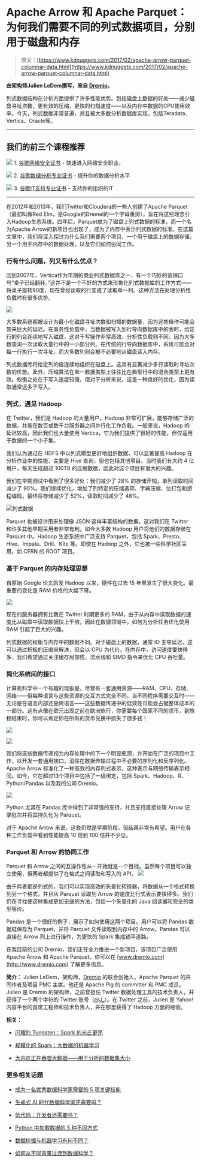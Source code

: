 # Apache Arrow 和 Apache Parquet：为何我们需要不同的列式数据项目，分别用于磁盘和内存

> 原文：[https://www.kdnuggets.com/2017/02/apache-arrow-parquet-columnar-data.html](https://www.kdnuggets.com/2017/02/apache-arrow-parquet-columnar-data.html)

**由架构师Julien LeDem撰写，来自 [Dremio](http://www.dremio.com/)。**

列式数据结构在分析方面提供了许多性能优势。包括磁盘上数据的好处——减少磁盘寻址次数，更有效的压缩，更快的扫描速度——以及内存中数据的CPU使用效率。今天，列式数据非常普遍，并且被大多数分析数据库实现，包括Teradata、Vertica、Oracle等。

* * *

## 我们的前三个课程推荐

![](../Images/0244c01ba9267c002ef39d4907e0b8fb.png) 1\. [谷歌网络安全证书](https://www.kdnuggets.com/google-cybersecurity) - 快速进入网络安全职业。

![](../Images/e225c49c3c91745821c8c0368bf04711.png) 2\. [谷歌数据分析专业证书](https://www.kdnuggets.com/google-data-analytics) - 提升你的数据分析水平

![](../Images/0244c01ba9267c002ef39d4907e0b8fb.png) 3\. [谷歌IT支持专业证书](https://www.kdnuggets.com/google-itsupport) - 支持你的组织的IT

* * *

在2012年和2013年，我们Twitter和Cloudera的一些人创建了Apache Parquet（最初叫做Red Elm，是Google的Dremel的一个字母重排），旨在将这些理念引入Hadoop生态系统。四年后，Parquet成为了磁盘上列式数据的标准，而一个名为Apache Arrow的新项目也出现了，成为了内存中表示列式数据的标准。在这篇文章中，我们将深入探讨为什么我们需要两个项目，一个用于磁盘上的数据存储，另一个用于内存中的数据处理，以及它们如何协同工作。

### 行有什么问题，列又有什么优点？

回到2007年，Vertica作为早期的商业列式数据库之一，有一个巧妙的营销口号“桌子已经翻转。”这并不是一个不好的方式来形象化列式数据库的工作方式——将桌子旋转90度，现在曾经读取的行变成了读取单一列。这种方法在处理分析性负载时有很多优势。

![](../Images/ed551a87e16d9473437bf40dfeb79e19.png)

大多数系统都被设计为最小化磁盘寻址次数和扫描的数据量，因为这些操作可能会带来巨大的延迟。在事务性负载中，当数据被写入到行导向数据库中的表时，给定行的列会连续地写入磁盘，这对于写操作非常高效。分析性负载则不同，因为大多数查询一次读取大量行中的一小部分列。在传统的行导向数据库中，系统可能会对每一行执行一次寻址，而大多数列则会被不必要地从磁盘读入内存。

列式数据库将给定列的值连续地组织在磁盘上。这具有显著减少多行读取时寻址次数的优势。此外，压缩算法在单一数据类型上往往比在典型行中的混合类型上更有效。权衡之处在于写入速度较慢，但对于分析来说，这是一种良好的优化，因为读取通常远多于写入。

### 列式，遇见 Hadoop

在 Twitter，我们是 Hadoop 的大量用户，Hadoop 非常可扩展，能够存储广泛的数据，并能在数百或数千台服务器之间并行化工作负载。一般来说，Hadoop 的延迟较高，因此我们也大量使用 Vertica，它为我们提供了很好的性能，但仅适用于数据的一个小子集。

我们认为通过在 HDFS 中以列式模型更好地组织数据，可以显著提高 Hadoop 在分析作业中的性能，主要是 Hive 查询，但也包括其他项目。当时我们有大约 4 亿用户，每天生成超过 100TB 的压缩数据，因此对这个项目有很大的兴趣。

我们在早期测试中看到了很多好处：我们减少了 28% 的存储开销，单列读取时间减少了 90%。我们继续优化，增加了列特定的压缩选项、字典压缩、位打包和游程编码，最终将存储减少了 52%，读取时间减少了 48%。

![列式数据](../Images/db84f998e32079445312e5e853a9089d.png)

Parquet 也被设计用来处理像 JSON 这样丰富结构的数据。这对我们在 Twitter 和许多其他早期采用者非常有利，如今大多数 Hadoop 用户将他们的数据存储在 Parquet 中。Hadoop 生态系统中广泛支持 Parquet，包括 Spark、Presto、Hive、Impala、Drill、Kite 等。即使在 Hadoop 之外，它也被一些科学社区采用，如 CERN 的 ROOT 项目。

### 基于 Parquet 的内存处理思想

自原始 Google 论文启发 Hadoop 以来，硬件在过去 15 年里发生了很大变化。最重要的变化是 RAM 价格的大幅下降。

![](../Images/ad2bc32d89913243206f9bbc9fe58f27.png)

现在的服务器拥有比我在 Twitter 时期更多的 RAM，由于从内存中读取数据的速度比从磁盘中读取数据快上千倍，因此在数据领域中，如何为分析任务优化使用 RAM 引起了巨大的兴趣。

列式数据的权衡与内存中的数据不同。对于磁盘上的数据，通常 IO 主导延迟，这可以通过积极的压缩来解决，但会以 CPU 为代价。在内存中，访问速度要快得多，我们希望通过关注缓存局部性、流水线和 SIMD 指令来优化 CPU 吞吐量。

### 简化系统间的接口

计算机科学中一个有趣的现象是，尽管有一套通用资源——RAM、CPU、存储、网络——但每种语言与这些资源的交互方式完全不同。当不同程序需要交互时——无论是在语言内部还是跨语言——这些数据传递中的低效性可能会占据整体成本的一部分。这有点像在欧元出现之前在欧洲旅行，你需要每个国家不同的货币，到旅程结束时，你可以肯定你在所有的货币兑换中损失了很多钱！

![](../Images/16e8a5fea28863305881f3286da70634.png)

![](../Images/016ddeda494124b5d26a1629156392b8.png)

我们将这些数据传递视为内存处理中的下一个明显瓶颈，并开始在广泛的项目中工作，以开发一套通用接口，消除在数据传输过程中不必要的序列化和反序列化。Apache Arrow 标准化了一种高效的内存列式表示，这种表示与网络传输表示相同。如今，它在超过13个项目中包括了一级绑定，包括 Spark、Hadoop、R、Python/Pandas 以及我的公司 Dremio。

![](../Images/c80acb3b2f2ee35321befe15be4dccee.png)

Python 尤其在 Pandas 库中得到了非常强的支持，并且支持直接处理 Arrow 记录批次并将其持久化为 Parquet。

对于 Apache Arrow 来说，这些仍然是早期阶段，但结果非常有希望。用户在各种工作负载中看到性能提高 10 倍到 100 倍并不少见。

### Parquet 和 Arrow 的协同工作

Parquet 和 Arrow 之间的互操作性从一开始就是一个目标。虽然每个项目可以独立使用，但两者都提供了在格式之间读取和写入的 API。 ![](../Images/3fe6329df67b98a388942afb32a69f2d.png)

由于两者都是列式的，我们可以实现高效的矢量化转换器，将数据从一个格式转换到另一个格式，并且从 Parquet 读取到 Arrow 的速度比行式表示要快得多。我们仍在寻找使这种集成更加无缝的方法，包括一个矢量化的 Java 阅读器和完全的类型等价。

Pandas 是一个很好的例子，展示了如何使用这两个项目。用户可以将 Pandas 数据框保存为 Parquet，并将 Parquet 文件读取到内存中的 Arrow。Pandas 可以直接在 Arrow 列上进行操作，为更快的 Spark 集成铺平道路。

在我目前的公司 Dremio，我们正在全力推进一个新项目，该项目广泛使用 Apache Arrow 和 Apache Parquet。你可以在 [www.dremio.com](http://www.dremio.com) 了解更多信息。

**简介：** Julien LeDem，架构师，[Dremio](http://www.dremio.com) 的联合创始人，Apache Parquet 的共同作者及项目 PMC 主席。他还是 Apache Pig 的 committer 和 PMC 成员。Julien 是 Dremio 的架构师，之前曾担任 Twitter 数据处理工具的技术负责人，并获得了一个两个字符的 Twitter 账号（[@J_](https://twitter.com/j_)）。在 Twitter 之前，Julien 是 Yahoo! 内容平台的首席工程师和技术负责人，并在那里获得了 Hadoop 方面的经验。

**相关：**

+   [闪耀的 Tungsten：Spark 的光芒更亮](/2016/05/spark-tungsten-burns-brighter.html)

+   [规模化的 Spark：大数据的机器学习](/2016/09/spark-scale-machine-learning-big-data.html)

+   [大内存正在吞噬大数据——用于分析的数据集大小](/2015/11/big-ram-big-data-size-datasets.html)

### 更多相关话题

+   [成为一名优秀数据科学家需要的 5 项关键技能](https://www.kdnuggets.com/2021/12/5-key-skills-needed-become-great-data-scientist.html)

+   [生成式 AI 时代数据科学家还需要吗？](https://www.kdnuggets.com/2023/06/data-scientists-still-needed-age-generative-ai.html)

+   [低代码：开发者还需要吗？](https://www.kdnuggets.com/2022/04/low-code-developers-still-needed.html)

+   [Python 中加载数据的 5 种不同方式](https://www.kdnuggets.com/2020/08/5-different-ways-load-data-python.html)

+   [数据挖掘与机器学习有何不同？](https://www.kdnuggets.com/2022/06/data-mining-different-machine-learning.html)

+   [如何从不同背景过渡到数据科学？](https://www.kdnuggets.com/2023/05/transition-data-science-different-background.html)

